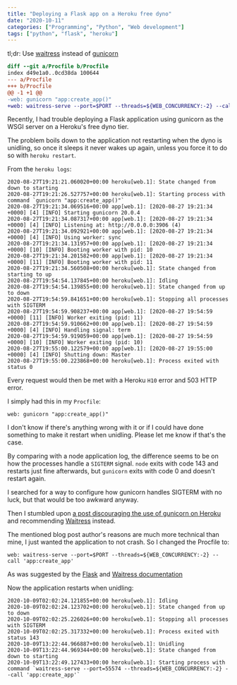```yaml
---
title: "Deploying a Flask app on a Heroku free dyno"
date: "2020-10-11"
categories: ["Programming", "Python", "Web development"]
tags: ["python", "flask", "heroku"]
---
```


tl;dr: Use
[waitress](https://docs.pylonsproject.org/projects/waitress/en/latest/) instead
of [gunicorn](https://gunicorn.org/)

```diff
diff --git a/Procfile b/Procfile
index d49e1a0..0cd38da 100644
--- a/Procfile
+++ b/Procfile
@@ -1 +1 @@
-web: gunicorn "app:create_app()"
+web: waitress-serve --port=$PORT --threads=${WEB_CONCURRENCY:-2} --call 'app:create_app'
```

Recently, I had trouble deploying a Flask application using gunicorn as
the WSGI server on a Heroku's free dyno tier.

The problem boils down to the application not restarting when the dyno is
unidling, so once it sleeps it never wakes up again, unless you force it to do
so with `heroku restart`.

From the `heroku logs`:

    2020-08-27T19:21:21.060020+00:00 heroku[web.1]: State changed from down to starting
    2020-08-27T19:21:26.527757+00:00 heroku[web.1]: Starting process with command `gunicorn "app:create_app()"`
    2020-08-27T19:21:34.069516+00:00 app[web.1]: [2020-08-27 19:21:34 +0000] [4] [INFO] Starting gunicorn 20.0.4
    2020-08-27T19:21:34.087317+00:00 app[web.1]: [2020-08-27 19:21:34 +0000] [4] [INFO] Listening at: http://0.0.0.0:3906 (4)
    2020-08-27T19:21:34.092921+00:00 app[web.1]: [2020-08-27 19:21:34 +0000] [4] [INFO] Using worker: sync
    2020-08-27T19:21:34.131957+00:00 app[web.1]: [2020-08-27 19:21:34 +0000] [10] [INFO] Booting worker with pid: 10
    2020-08-27T19:21:34.201582+00:00 app[web.1]: [2020-08-27 19:21:34 +0000] [11] [INFO] Booting worker with pid: 11
    2020-08-27T19:21:34.560508+00:00 heroku[web.1]: State changed from starting to up
    2020-08-27T19:54:54.137845+00:00 heroku[web.1]: Idling
    2020-08-27T19:54:54.139855+00:00 heroku[web.1]: State changed from up to down
    2020-08-27T19:54:59.841651+00:00 heroku[web.1]: Stopping all processes with SIGTERM
    2020-08-27T19:54:59.908237+00:00 app[web.1]: [2020-08-27 19:54:59 +0000] [11] [INFO] Worker exiting (pid: 11)
    2020-08-27T19:54:59.910662+00:00 app[web.1]: [2020-08-27 19:54:59 +0000] [4] [INFO] Handling signal: term
    2020-08-27T19:54:59.919059+00:00 app[web.1]: [2020-08-27 19:54:59 +0000] [10] [INFO] Worker exiting (pid: 10)
    2020-08-27T19:55:00.122579+00:00 app[web.1]: [2020-08-27 19:55:00 +0000] [4] [INFO] Shutting down: Master
    2020-08-27T19:55:00.223868+00:00 heroku[web.1]: Process exited with status 0

Every request would then be met with a Heroku `H10` error and 503 HTTP error.

I simply had this in my `Procfile`:

    web: gunicorn "app:create_app()"

I don't know if there's anything wrong with it or if I could have done
something to make it restart when unidling. Please let me know if that's the
case.

By comparing with a node application log, the difference seems to be on how the
processes handle a `SIGTERM` signal. `node` exits with code 143 and restarts
just fine afterwards, but `gunicorn` exits with code 0 and doesn't restart
again.

I searched for a way to configure how gunicorn handles SIGTERM with no luck,
but that would be too awkward anyway.

Then I stumbled upon [a post discouraging the use of gunicorn on
Heroku](https://blog.etianen.com/blog/2014/01/19/gunicorn-heroku-django/) and
recommending
[Waitress](https://docs.pylonsproject.org/projects/waitress/en/latest/)
instead.

The mentioned blog post author's reasons are much more technical than mine, I
just wanted the application to not crash. So I changed the Procfile to:

    web: waitress-serve --port=$PORT --threads=${WEB_CONCURRENCY:-2} --call 'app:create_app'

As was suggested by the
[Flask](https://flask.palletsprojects.com/en/1.1.x/tutorial/deploy/#run-with-a-production-server)
and [Waitress
documentation](https://docs.pylonsproject.org/projects/waitress/en/latest/usage.html#heroku)

Now the application restarts when unidling:

    2020-10-09T02:02:24.121855+00:00 heroku[web.1]: Idling
    2020-10-09T02:02:24.123702+00:00 heroku[web.1]: State changed from up to down
    2020-10-09T02:02:25.226026+00:00 heroku[web.1]: Stopping all processes with SIGTERM
    2020-10-09T02:02:25.317332+00:00 heroku[web.1]: Process exited with status 143
    2020-10-09T13:22:44.966887+00:00 heroku[web.1]: Unidling
    2020-10-09T13:22:44.969344+00:00 heroku[web.1]: State changed from down to starting
    2020-10-09T13:22:49.127433+00:00 heroku[web.1]: Starting process with command `waitress-serve --port=55574 --threads=${WEB_CONCURRENCY:-2} --call 'app:create_app'`

